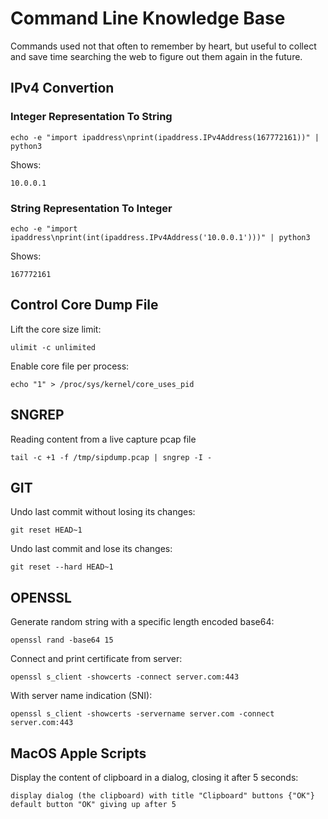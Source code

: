 # Command Line Knowledge Base #

Commands used not that often to remember by heart, but useful to collect and save time searching
the web to figure out them again in the future.

## IPv4 Convertion ##

### Integer Representation To String ###

```
echo -e "import ipaddress\nprint(ipaddress.IPv4Address(167772161))" | python3
```

Shows:

```
10.0.0.1
```

### String Representation To Integer ###

```
echo -e "import ipaddress\nprint(int(ipaddress.IPv4Address('10.0.0.1')))" | python3
```

Shows:

```
167772161
```

## Control Core Dump File ##

Lift the core size limit:

```
ulimit -c unlimited
```

Enable core file per process:

```
echo "1" > /proc/sys/kernel/core_uses_pid
```

## SNGREP ##

Reading content from a live capture pcap file

```
tail -c +1 -f /tmp/sipdump.pcap | sngrep -I -
```

## GIT ##

Undo last commit without losing its changes:

```
git reset HEAD~1
```

Undo last commit and lose its changes:

```
git reset --hard HEAD~1
```

## OPENSSL ##

Generate random string with a specific length encoded base64:

```
openssl rand -base64 15
```

Connect and print certificate from server:

```
openssl s_client -showcerts -connect server.com:443
```

With server name indication (SNI):

```
openssl s_client -showcerts -servername server.com -connect server.com:443
```

## MacOS Apple Scripts ##

Display the content of clipboard in a dialog, closing it after 5 seconds:

```
display dialog (the clipboard) with title "Clipboard" buttons {"OK"} default button "OK" giving up after 5
```
